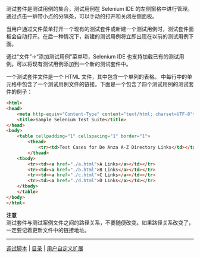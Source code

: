 测试套件是测试用例的集合，测试用例在 Selenium IDE 的左侧窗格中进行管理。通过点击一排带小点的分隔条，可以手动的打开和关闭左侧面板。

当用户通过文件菜单打开一个现有的测试套件或新建一个测试用例时，测试套件面板会自动打开。在后一种情况下，新建的测试用例将立即出现在以前的测试用例下面。

通过“文件”->“添加测试用例”菜单项，Selenium IDE 也支持加载已有的测试用例。可以将现有测试用例添加到一个新的测试套件中。

一个测试套件文件是一个 HTML 文件，其中包含一个单列的表格。 中每行中的单元格中包含了一个测试用例文件的链接。下面是一个包含了四个测试用例的测试套件的例子：

```html
<html>
<head>
    <meta http-equiv="Content-Type" content="text/html; charset=UTF-8">
    <title>Sample Selenium Test Suite</title>
</head>
<body>
    <table cellpadding="1" cellspacing="1" border="1">
        <thead>
            <tr><td>Test Cases for De Anza A-Z Directory Links</td></tr>
        </thead>
    <tbody>
        <tr><td><a href="./a.html">A Links</a></td></tr>
        <tr><td><a href="./b.html">B Links</a></td></tr>
        <tr><td><a href="./c.html">C Links</a></td></tr>
        <tr><td><a href="./d.html">D Links</a></td></tr>
    </tbody>
    </table>
</body>
</html>
```

**注意**  
测试套件与测试案例文件之间的路径关系，不要随便改变。如果路径关系改变了，一定要记着更新文件中的链接地址。

---
[调试脚本](Debugging.md) | [目录](README.md) | [用户自定义扩展](Extensions.md)

